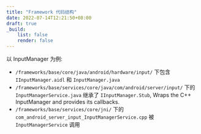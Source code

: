 ```yaml
---
title: "Framework 代码结构"
date: 2022-07-14T12:21:50+08:00
draft: true
_build:
    list: false
    render: false
---
```


以 InputManager 为例:

* `/frameworks/base/core/java/android/hardware/input/` 下包含 `IInputManager.aidl` 和 `InputManager.java`
* `/frameworks/base/services/core/java/com/android/server/input/` 下的 `InputManagerService.java` 继承了 `IInputManager.Stub`, Wraps the C++ InputManager and provides its callbacks.
* `/frameworks/base/services/core/jni/` 下的 `com_android_server_input_InputManagerService.cpp` 被 `InputManagerService` 调用